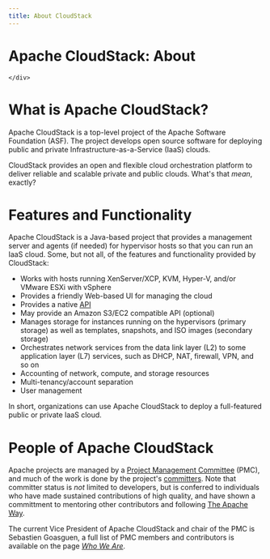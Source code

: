 ```yaml
---
title: About CloudStack
---
```


<div class="row">
	<div class="col-lg-12">
		<div class="page-header">
			<h1 id="indicators">Apache CloudStack: About</h1>
		</div>

	</div>
</div>

# What is Apache CloudStack?

Apache CloudStack is a top-level project of the Apache Software Foundation (ASF). The project develops open source software for deploying public and private Infrastructure-as-a-Service (IaaS) clouds.

CloudStack provides an open and flexible cloud orchestration platform to deliver reliable and scalable private and public clouds. What's that *mean*, exactly? 

# Features and Functionality

Apache CloudStack is a Java-based project that provides a management server and agents (if needed) for hypervisor hosts so that you can run an IaaS cloud. Some, but not all, of the features and functionality provided by CloudStack:

- Works with hosts running XenServer/XCP, KVM, Hyper-V, and/or VMware ESXi with vSphere
- Provides a friendly Web-based UI for managing the cloud
- Provides a native [API](/docs/api/)
- May provide an Amazon S3/EC2 compatible API (optional)
- Manages storage for instances running on the hypervisors (primary storage) as well as templates, snapshots, and ISO images (secondary storage)
- Orchestrates network services from the data link layer (L2) to some application layer (L7) services, such as DHCP, NAT, firewall, VPN, and so on
- Accounting of network, compute, and storage resources
- Multi-tenancy/account separation
- User management

In short, organizations can use Apache CloudStack to deploy a full-featured public or private IaaS cloud.

# People of Apache CloudStack

Apache projects are managed by a [Project Management Committee](http://www.apache.org/dev/pmc.html#what-is-a-pmc) (PMC), and much of the work is done by the project's [committers](http://www.apache.org/dev/committers.html). Note that committer status is *not* limited to developers, but is conferred to individuals who have made sustained contributions of high quality, and have shown a committment to mentoring other contributors and following [The Apache Way](http://theapacheway.com).

The current Vice President of Apache CloudStack and chair of the PMC is Sebastien Goasguen, a full list of PMC members and contributors is available on the page *[Who We Are](/who.html)*.

